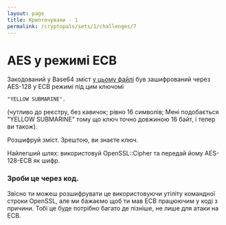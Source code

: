 ```yaml
---
layout: page
title: Крипточуваки - 1
permalink: /cryptopals/sets/1/challenges/7
---
```


# AES у режимі ECB
Закодований у Base64 зміст [у цьому файлі](https://cryptopals.com/static/challenge-data/7.txt) був зашифрований через AES-128 у ECB режимі під цим ключомі

```
"YELLOW SUBMARINE".
```
(чутливо до реєстру, без кавичок; рівно 16 символів; Мені подобається "YELLOW SUBMARINE" тому що ключ точно довжиною 16 байт, і тепер ви також).

Розшифруй зміст. Зрештою, ви знаєте ключ.

Найлегший шлях: використовуй OpenSSL::Cipher та передай йому AES-128-ECB як шифр.

<div class="panel panel-waring">
  <div class="panel-heading">
    <h3 class="panel-title">Зроби це через код.</h3>
  </div>
  <div class="panel-body">
    <p>
      Звісно ти можеш розшифрувати це використовуючи утіліту командної строки OpenSSL, але ми бажаємо щоб ти мав ECB працюючим у коді з причини. Тобі це буде потрібно багато де пізніше, не лише для атаки на ECB.
    </p>
  </div>
</div>
